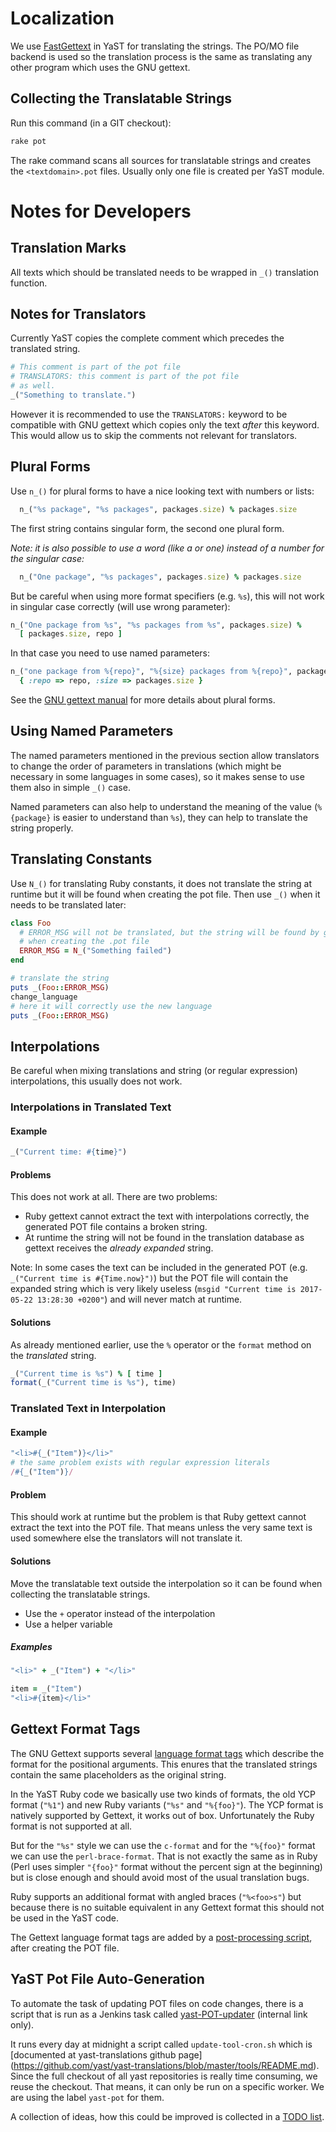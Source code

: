 # Localization

We use [FastGettext](https://github.com/grosser/fast_gettext) in YaST for
translating the strings. The PO/MO file backend is used so the translation
process is the same as translating any other program which uses the GNU gettext.


## Collecting the Translatable Strings

Run this command (in a GIT checkout):

```sh
rake pot
```

The rake command scans all sources for translatable strings and creates
the `<textdomain>.pot` files. Usually only one file is created per YaST module.

# Notes for Developers

## Translation Marks

All texts which should be translated needs to be wrapped in `_()` translation
function.

## Notes for Translators

Currently YaST copies the complete comment which precedes the translated string.

```ruby
# This comment is part of the pot file
# TRANSLATORS: this comment is part of the pot file
# as well.
_("Something to translate.")
```

However it is recommended to use the `TRANSLATORS:` keyword to be compatible with
GNU gettext which copies only the text *after* this keyword. This would allow us
to skip the comments not relevant for translators.


## Plural Forms

Use `n_()` for plural forms to have a nice looking text with numbers or lists:

```ruby
  n_("%s package", "%s packages", packages.size) % packages.size
```

The first string contains singular form, the second one plural form.

*Note: it is also possible to use a word (like *a* or *one*) instead of a
number for the singular case:*
```ruby
  n_("One package", "%s packages", packages.size) % packages.size
```

But be careful when using more format specifiers (e.g. `%s`), this will not work
in singular case correctly (will use wrong parameter):

```ruby
n_("One package from %s", "%s packages from %s", packages.size) %
  [ packages.size, repo ]
```

In that case you need to use named parameters:

```ruby
n_("one package from %{repo}", "%{size} packages from %{repo}", packages.size) %
  { :repo => repo, :size => packages.size }
```

See the [GNU gettext manual](
https://www.gnu.org/savannah-checkouts/gnu/gettext/manual/html_node/Plural-forms.html)
for more details about plural forms.

## Using Named Parameters

The named parameters mentioned in the previous section allow translators to
change the order of parameters in translations (which might be necessary in
some languages in some cases), so it makes sense to use them also in simple `_()`
case.

Named parameters can also help to understand the meaning of the value
(`%{package}` is easier to understand than `%s`), they can help to translate
the string properly.

## Translating Constants

Use `N_()` for translating Ruby constants, it does not translate the string at runtime
but it will be found when creating the pot file. Then use `_()` when it needs to be
translated later:

```ruby
class Foo
  # ERROR_MSG will not be translated, but the string will be found by gettext
  # when creating the .pot file
  ERROR_MSG = N_("Something failed")
end

# translate the string
puts _(Foo::ERROR_MSG)
change_language
# here it will correctly use the new language
puts _(Foo::ERROR_MSG)
```

## Interpolations

Be careful when mixing translations and string (or regular expression)
interpolations, this usually does not work.

### Interpolations in Translated Text

#### Example

``` ruby
_("Current time: #{time}")
```

#### Problems

This does not work at all. There are two problems:

- Ruby gettext cannot extract the text with interpolations correctly,
  the generated POT file contains a broken string.
- At runtime the string will not be found in the translation database as gettext
  receives the *already expanded* string.

Note: In some cases the text can be included in the generated POT (e.g.
`_("Current time is #{Time.now}")`) but the POT file will contain the expanded
string which is very likely useless
(`msgid "Current time is 2017-05-22 13:28:30 +0200"`) and will never match at
runtime.

#### Solutions

As already mentioned earlier, use the `%` operator or the `format` method on the
*translated* string.

``` ruby
_("Current time is %s") % [ time ]
format(_("Current time is %s"), time)
```

### Translated Text in Interpolation

#### Example

``` ruby
"<li>#{_("Item")}</li>"
# the same problem exists with regular expression literals
/#{_("Item")}/
```

#### Problem

This should work at runtime but the problem is that Ruby gettext cannot extract
the text into the POT file. That means unless the very same text is used somewhere
else the translators will not translate it.

#### Solutions

Move the translatable text outside the interpolation so it can be found when
collecting the translatable strings.

- Use the `+` operator instead of the interpolation
- Use a helper variable

##### Examples

``` ruby
"<li>" + _("Item") + "</li>"

item = _("Item")
"<li>#{item}</li>"
```

## Gettext Format Tags

The GNU Gettext supports several [language format tags](
https://www.gnu.org/software/gettext/manual/gettext.html#Translators-for-other-Languages
) which describe the format for the positional arguments. This enures that the
translated strings contain the same placeholders as the original
string.

In the YaST Ruby code we basically use two kinds of formats, the old YCP format
(`"%1"`) and new Ruby variants (`"%s"` and `"%{foo}"`). The YCP format is
natively supported by Gettext, it works out of box. Unfortunately the Ruby
format is not supported at all.

But for the `"%s"` style we can use the `c-format` and for the `"%{foo}"`
format we can use the `perl-brace-format`. That is not exactly the same as
in Ruby (Perl uses simpler `"{foo}"` format without the percent sign at the
beginning) but is close enough and should avoid most of the usual translation
bugs.

Ruby supports an additional format with angled braces (`"%<foo>s"`) but because
there is no suitable equivalent in any Gettext format this should not be used
in the YaST code.

The Gettext language format tags are added by a [post-processing script](
https://github.com/yast/yast-devtools/blob/master/build-tools/scripts/po_add_format_hints
), after creating the POT file.

## YaST Pot File Auto-Generation

To automate the task of updating POT files on code changes, there is a script that is run as a Jenkins task
called [yast-POT-updater](https://ci.suse.de/job/yast-POT-updater) (internal link only).

It runs every day at midnight a script called `update-tool-cron.sh` which is [documented at yast-translations github page]
(https://github.com/yast/yast-translations/blob/master/tools/README.md). Since the full checkout of all yast repositories
is really time consuming, we reuse the checkout. That means, it can only be run on a specific worker.
We are using the label `yast-pot` for them.

A collection of ideas, how this could be improved is collected in a [TODO list](https://github.com/yast/yast-translations/blob/master/tools/TODO.md).
